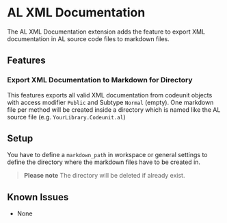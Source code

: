 # AL XML Documentation

The AL XML Documentation extension adds the feature to export XML documentation in AL source code files to markdown files.

## Features

### Export XML Documentation to Markdown for Directory
This features exports all valid XML documentation from codeunit objects with access modifier `Public` and Subtype `Normal` (empty). One markdown file per method will be created inside a directory which is named like the AL source file (e.g. `YourLibrary.Codeunit.al`)

## Setup
You have to define a `markdown_path` in workspace or general settings to define the directory where the markdown files have to be created in.
> **Please note** The directory will be deleted if already exist.

## Known Issues
 - None